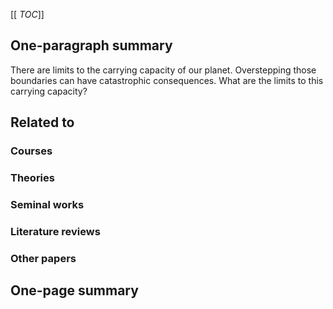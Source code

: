 [[ _TOC_]]

## One-paragraph summary

There are limits to the carrying capacity of our planet. Overstepping those boundaries can have catastrophic consequences. What are the limits to this carrying capacity?

## Related to

### Courses

### Theories

### Seminal works

### Literature reviews

### Other papers

## One-page summary
